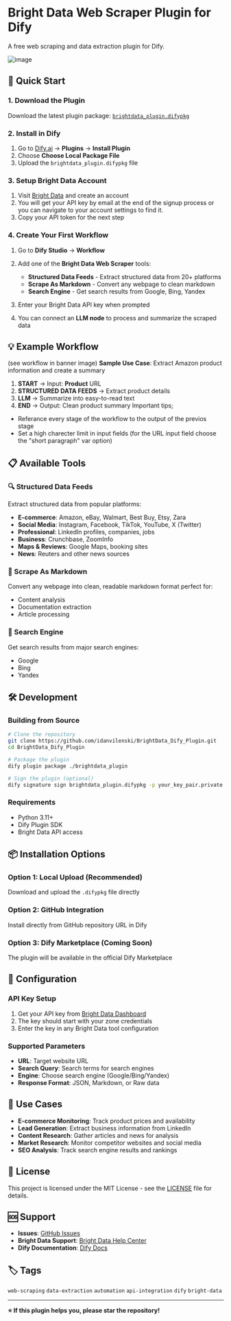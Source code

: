 # Bright Data Web Scraper Plugin for Dify

A free web scraping and data extraction plugin for Dify.

![image](https://github.com/user-attachments/assets/5825d274-d47b-4fed-950f-65e6b7c63e58)

## 🚀 Quick Start

### 1. Download the Plugin
Download the latest plugin package: [`brightdata_plugin.difypkg`](https://github.com/idanvilenski/BrightData_Dify_Plugin/releases/latest/download/brightdata_plugin.difypkg)

### 2. Install in Dify
1. Go to [Dify.ai](https://dify.ai) → **Plugins** → **Install Plugin**
2. Choose **Choose Local Package File**
3. Upload the `brightdata_plugin.difypkg` file

### 3. Setup Bright Data Account
1. Visit [Bright Data](https://brightdata.com/) and create an account
2. You will get your API key by email at the end of the signup process or you can navigate to your account settings to find it.
3. Copy your API token for the next step

### 4. Create Your First Workflow
1. Go to **Dify Studio** → **Workflow**
2. Add one of the **Bright Data Web Scraper** tools:
   - **Structured Data Feeds** - Extract structured data from 20+ platforms
   - **Scrape As Markdown** - Convert any webpage to clean markdown
   - **Search Engine** - Get search results from Google, Bing, Yandex

3. Enter your Bright Data API key when prompted
4. You can connect an **LLM node** to process and summarize the scraped data

## 💡 Example Workflow
(see workflow in banner image)
**Sample Use Case**: Extract Amazon product information and create a summary
1. **START** → Input: **Product** URL
2. **STRUCTURED DATA FEEDS** → Extract product details
3. **LLM** → Summarize into easy-to-read text
4. **END** → Output: Clean product summary
Important tips;
- Referance every stage of the workflow to the output of the previos stage
- Set a high charecter limit in input fields (for the URL input field choose the "short paragraph" var option)

## 📋 Available Tools

### 🔍 Structured Data Feeds
Extract structured data from popular platforms:
- **E-commerce**: Amazon, eBay, Walmart, Best Buy, Etsy, Zara
- **Social Media**: Instagram, Facebook, TikTok, YouTube, X (Twitter)
- **Professional**: LinkedIn profiles, companies, jobs
- **Business**: Crunchbase, ZoomInfo
- **Maps & Reviews**: Google Maps, booking sites
- **News**: Reuters and other news sources

### 📄 Scrape As Markdown
Convert any webpage into clean, readable markdown format perfect for:
- Content analysis
- Documentation extraction
- Article processing

### 🔎 Search Engine
Get search results from major search engines:
- Google
- Bing
- Yandex

## 🛠️ Development

### Building from Source
```bash
# Clone the repository
git clone https://github.com/idanvilenski/BrightData_Dify_Plugin.git
cd BrightData_Dify_Plugin

# Package the plugin
dify plugin package ./brightdata_plugin

# Sign the plugin (optional)
dify signature sign brightdata_plugin.difypkg -p your_key_pair.private.pem
```

### Requirements
- Python 3.11+
- Dify Plugin SDK
- Bright Data API access

## 📦 Installation Options

### Option 1: Local Upload (Recommended)
Download and upload the `.difypkg` file directly

### Option 2: GitHub Integration
Install directly from GitHub repository URL in Dify

### Option 3: Dify Marketplace (Coming Soon)
The plugin will be available in the official Dify Marketplace

## 🔧 Configuration

### API Key Setup
1. Get your API key from [Bright Data Dashboard](https://brightdata.com/cp/setting/users)
2. The key should start with your zone credentials
3. Enter the key in any Bright Data tool configuration

### Supported Parameters
- **URL**: Target website URL
- **Search Query**: Search terms for search engines
- **Engine**: Choose search engine (Google/Bing/Yandex)
- **Response Format**: JSON, Markdown, or Raw data

## 🎯 Use Cases

- **E-commerce Monitoring**: Track product prices and availability
- **Lead Generation**: Extract business information from LinkedIn
- **Content Research**: Gather articles and news for analysis
- **Market Research**: Monitor competitor websites and social media
- **SEO Analysis**: Track search engine results and rankings

## 📄 License

This project is licensed under the MIT License - see the [LICENSE](LICENSE) file for details.

## 🆘 Support

- **Issues**: [GitHub Issues](https://github.com/idanvilenski/BrightData_Dify_Plugin/issues)
- **Bright Data Support**: [Bright Data Help Center](https://help.brightdata.com/)
- **Dify Documentation**: [Dify Docs](https://docs.dify.ai/)

## 🏷️ Tags

`web-scraping` `data-extraction` `automation` `api-integration` `dify` `bright-data`

---

**⭐ If this plugin helps you, please star the repository!**
